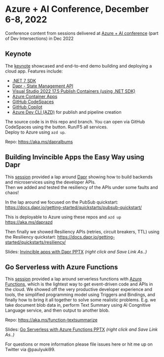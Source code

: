 # Azure + AI Conference, December 6-8, 2022
Conference content from sessions delivered at [Azure + AI conference](https://azureaiconf.com/#!/) (part of Dev Intersections) in Dec 2022

## Keynote

The [keynote](https://azureaiconf.com/#!/session/%3Cstrong%3EKeynote:%20Doing%20More%20with%20Less%20with%20the%20Microsoft%20Cloud/5765) showcased and end-to-end demo building and deploying a cloud app.  Features include:
- [.NET 7 SDK](https://dotnet.microsoft.com/en-us/download/dotnet/7.0)
- [Dapr - State Management API](https://docs.dapr.io/developing-applications/building-blocks/state-management/state-management-overview/)
- [Visual Studio 2022 17.5 Publish Containers (using .NET SDK)](https://devblogs.microsoft.com/dotnet/announcing-builtin-container-support-for-the-dotnet-sdk/)
- [Azure Container Apps](https://learn.microsoft.com/en-us/azure/container-apps/overview)
- [GitHub CodeSpaces](https://github.com/features/codespaces)
- [GitHub Copilot](https://github.com/features/copilot)
- [Azure Dev CLI (AZD)](https://aka.ms/azd) for publish and pipeline creation

The source code is in this repo and branch.  You can open via GitHub CodeSpaces using the button.  Run/F5 all services.  
Deploy to Azure using `azd up`.  

Repo:
https://aka.ms/dapralbums

## Building Invincible Apps the Easy Way using Dapr

This [session](https://azureaiconf.com/#!/session/Writing%20Reliable,%20Scalable,%20Fault%20Oblivious%20Code%20the%20Easy%20Way%20using%20Dapr/5697) provided a lap around [Dapr](dapr.io) showing how to build backends and microservices using the developer APIs.  
Then we added and tested the resiliency of the APIs under some faults and chaos! 

In the lap around we focused on the PubSub quickstart:
https://docs.dapr.io/getting-started/quickstarts/pubsub-quickstart/

This is deployable to Azure using these repos and `azd up`
https://aka.ms/daprazd

Then finally we showed Resiliency APIs (retries, circuit breakers, TTL) using the Resiliency quickstart:
https://docs.dapr.io/getting-started/quickstarts/resiliency/

Slides:
[Invincible apps with Dapr PPTX](./Invincible%20apps%20with%20Dapr%20-%20Dec%202022%20Azure%20plus%20AI.pptx) *(right click and Save Link As..)*

## Go Serverless with Azure Functions

This [session](https://azureaiconf.com/#!/session/Go%20Serverless%20%E2%80%93%20Building%20Elastic%20Scale%20Apps%20Easily%20with%20Azure%20Functions/5696) provided a lap around serverless functions with [Azure Functions](https://learn.microsoft.com/en-us/azure/azure-functions/functions-overview), which is the lightest way to 
get event-driven code and APIs in the cloud.  We showed off the very productive developer experience and tools, 
the simplified programming model using Triggers and Bindings, and finally how to bring it all together to solve 
some realistic problems.  E.g. we take document blob data in, perform Text Summary using AI Congnitive Language 
service, and then output to another blob.

Repo:
https://aka.ms/function-textsummarize

Slides:
[Go Serverless with Azure Functions PPTX](Go%20Serverless%20with%20Azure%20Functions%20(Developer%20Audience).pptx) *(right click and Save Link As..)*

For questions or more information please file issues here or hit me up on Twitter via @paulyuki99.  
